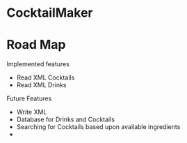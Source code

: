CocktailMaker
=============




Road Map
========

Implemented features
- Read XML Cocktails
- Read XML Drinks

Future Features
- Write XML
- Database for Drinks and Cocktails
- Searching for Cocktails based upon available ingredients
- 